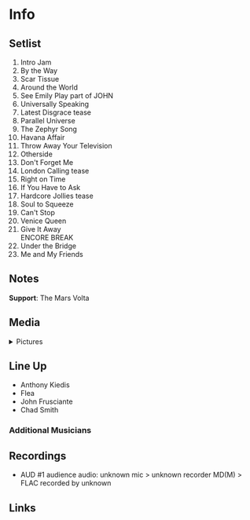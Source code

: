 # Info

## Setlist

1. Intro Jam
2. By the Way
3. Scar Tissue
4. Around the World
5. See Emily Play part of JOHN
6. Universally Speaking
7. Latest Disgrace tease
8. Parallel Universe
9. The Zephyr Song
10. Havana Affair
11. Throw Away Your Television
12. Otherside
13. Don't Forget Me
14. London Calling tease
15. Right on Time
16. If You Have to Ask
17. Hardcore Jollies tease
18. Soul to Squeeze
19. Can't Stop
20. Venice Queen
21. Give It Away
<br> ENCORE BREAK
22. Under the Bridge
23. Me and My Friends

## Notes

**Support**: The Mars Volta

## Media 

<details>
  <summary>Pictures</summary>
  <!--<img alt="Setlist" title="Setlist" src="_.jpg" height="200" />-->
</details>

## Line Up

* Anthony Kiedis
* Flea
* John Frusciante
* Chad Smith

### Additional Musicians

## Recordings

* AUD #1 audience audio: unknown mic > unknown recorder MD(M) > FLAC recorded by unknown

## Links
